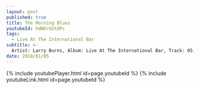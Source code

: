 ```yaml
---
layout: post
published: true
title: The Morning Blues
youtubeId: hdWUrGStdPc
tags:
  - Live At The International Bar
subtitle: >-
  Artist: Larry Burns, Album: Live At The International Bar, Track: 05, Title: The Morning Blues
date: 2018/01/05
---
```

{% include youtubePlayer.html id=page.youtubeId %}
{% include youtubeLink.html id=page.youtubeId %}
